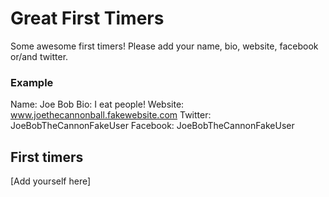 # Great First Timers

Some awesome first timers! Please add your name, bio, website, facebook or/and twitter.

### Example

Name: Joe Bob
Bio: I eat people!
Website: www.joethecannonball.fakewebsite.com
Twitter: JoeBobTheCannonFakeUser
Facebook: JoeBobTheCannonFakeUser

## First timers

[Add yourself here]
